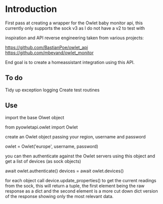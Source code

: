 # Introduction

First pass at creating a wrapper for the Owlet baby monitor api, this currently only supports the sock v3 as I do not have a v2 to test with

inspiration and API reverse engineering taken from various projects:

https://github.com/BastianPoe/owlet_api
https://github.com/mbevand/owlet_monitor


End goal is to create a homeassistant integration using this API.


## To do
Tidy up exception logging
Create test routines

## Use
import the base Olwet object 

from pyowletapi.owlet import Owlet

create an Owlet object passing your region, username and password

owlet = Owlet('europe', username, password)

you can then authenticate against the Owlet servers using this object and get a list of devices (as sock objects)

await owlet.authenticate()
devices = await owlet.devices()

for each object call device.update_properties() to get the current readings from the sock, this will return a tuple, the first element being the raw response as a dict and the second element is a more cut down dict version of the response showing only the most relevant data.
